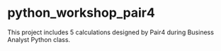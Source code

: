 # python_workshop_pair4
This project includes 5 calculations designed by Pair4 during Business Analyst Python class.
